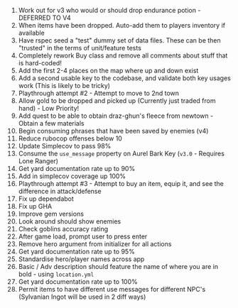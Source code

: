 1) Work out for v3 who would or should drop endurance potion - DEFERRED TO V4
2) When items have been dropped. Auto-add them to players inventory if available
3) Have rspec seed a "test" dummy set of data files. These can be then "trusted" in the terms of
unit/feature tests
4) Completely rework Buy class and remove all comments about stuff that is hard-coded!
5) Add the first 2-4 places on the map where up and down exist
6) Add a second usable key to the codebase, and validate both key usages work (This is likely to be tricky)
7) Playthrough attempt #2 - Attempt to move to 2nd town
8) Allow gold to be dropped and picked up (Currently just traded from hand) - Low Priority!
17) Add quest to be able to obtain draz-ghun's fleece from newtown - Obtain a few materials
18) Begin consuming phrases that have been saved by enemies (v4)
19) Reduce rubocop offenses below 10
20) Update Simplecov to pass 98%
21) Consume the `use_message` property on Aurel Bark Key (`v3.0` - Requires Lone Ranger)
22) Get yard documentation rate up to 90%
22) Add in simplecov coverage up 100%
23) Playthrough attempt #3 - Attempt to buy an item, equip it, and see the difference in attack/defense
24) Fix up dependabot
25) Fix up GHA
26) Improve gem versions
27) Look around should show enemies
28) Check goblins accuracy rating
29) After game load, prompt user to press enter
31) Remove hero argument from initializer for all actions
32) Get yard documentation rate up to 95%
32) Standardise hero/player names across app
33) Basic / Adv description should feature the name of where you are in bold - using `location.yml`
4) Get yard documentation rate up to 100%
5) Permit items to have different use messages for different NPC's (Sylvanian Ingot will be used in 2 diff ways)
